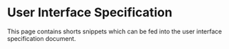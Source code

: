 User Interface Specification
=================

This page contains shorts snippets which can be fed into the user interface specification document.
